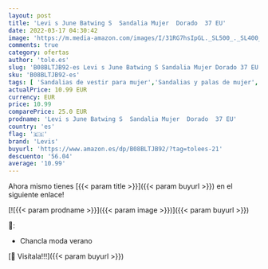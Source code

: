 ```yaml
---
layout: post
title: 'Levi s June Batwing S  Sandalia Mujer  Dorado  37 EU'
date: 2022-03-17 04:30:42
image: 'https://m.media-amazon.com/images/I/31RG7hsIpGL._SL500_._SL400_.jpg'
comments: true
category: ofertas
author: 'tole.es'
slug: 'B08BLTJB92-es Levi s June Batwing S Sandalia Mujer Dorado 37 EU'
sku: 'B08BLTJB92-es'
tags: [ 'Sandalias de vestir para mujer','Sandalias y palas de mujer','Zapatos','Zapatos para mujer','Zapatos y complementos','levis','sandalia', ]
actualPrice: 10.99 EUR
currency: EUR
price: 10.99
comparePrice: 25.0 EUR
prodname: 'Levi s June Batwing S  Sandalia Mujer  Dorado  37 EU'
country: 'es'
flag: '🇪🇸'
brand: 'Levis'
buyurl: 'https://www.amazon.es/dp/B08BLTJB92/?tag=tolees-21'
descuento: '56.04'
average: '10.99'
---
```


Ahora mismo tienes [{{< param title >}}]({{< param buyurl >}}) en el siguiente enlace!

[![{{< param prodname >}}]({{< param image >}})]({{< param buyurl >}})

🔎:

- Chancla moda verano

[🛒 Visítala!!!]({{< param buyurl >}})
